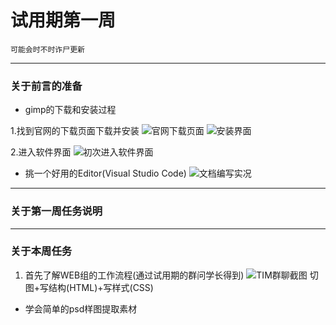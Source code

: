 # 试用期第一周
`可能会时不时诈尸更新`

---

### 关于前言的准备

- gimp的下载和安装过程

1.找到官网的下载页面下载并安装
![官网下载页面](http://static.zybuluo.com/Mark201802/np7eq10z0n8uekdhsq45push/image_1ccvkq7rqsvldum18eqvbmm9rp.png)
![安装界面](http://static.zybuluo.com/Mark201802/gdomt3stny0ps6tshyygz0c1/image_1ccvkudu59id1mpc11eu1f0tbdn16.png)

2.进入软件界面
![初次进入软件界面](http://static.zybuluo.com/Mark201802/sgs2cub286rn7phyoym2tl8c/image_1ccvlmknl1adhtjk1j461r4nscj1j.png)

- 挑一个好用的Editor(Visual Studio Code)
![文档编写实况](http://static.zybuluo.com/Mark201802/rfseuzff1di527h1dbi7c6zi/image_1ccvmk1qr1mobvio1n40a1g18a92t.png)

---

### 关于第一周任务说明

---

### 关于本周任务

1. 首先了解WEB组的工作流程(通过试用期的群问学长得到)
![TIM群聊截图](http://static.zybuluo.com/Mark201802/488ksjdz7g2zl3lhwt9uhl42/image_1ccvmcgornvb1r9v12v2rmfnbe20.png)
切图+写结构(HTML)+写样式(CSS)

- 学会简单的psd样图提取素材
